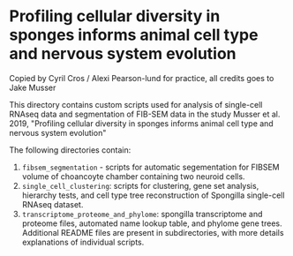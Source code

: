 # Profiling cellular diversity in sponges informs animal cell type and nervous system evolution

Copied by Cyril Cros / Alexi Pearson-lund for practice, all credits goes to Jake Musser

This directory contains custom scripts used for analysis of single-cell RNAseq data and segmentation of FIB-SEM data in the study Musser et al. 2019,  "Profiling cellular diversity in sponges informs animal cell type and nervous system evolution"

The following directories contain:

1) `fibsem_segmentation` - scripts for automatic segementation for FIBSEM volume of choancoyte chamber containing two neuroid cells.
2) `single_cell_clustering`: scripts for clustering, gene set analysis, hierarchy tests, and cell type tree reconstruction of Spongilla single-cell RNAseq dataset.
3) `transcriptome_proteome_and_phylome`: spongilla transcriptome and proteome files, automated name lookup table, and phylome gene trees.
Additional README files are present in subdirectories, with more details explanations of individual scripts.
